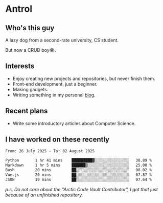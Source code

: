 # Antrol

## Who's this guy

A lazy dog from a second-rate university, CS student.

But now a CRUD boy😭.

## Interests

* Enjoy creating new projects and repositories, but never finish them.
* Front-end development, just a beginner.
* Making gadgets.
* Writing something in my personal [blog](https://blog.antrol.xyz/).

## Recent plans

* Write some introductory articles about Computer Science.

<!--
* Try to develop a website for [Anime4KCPP](https://github.com/TianZerL/Anime4KCPP).
* Develop a Markdown renderer which user can customize its css, of course it is GUI-based.~~(If I could finish  it before getting bored)~~
* Work with my [teammates](https://github.com/SWJTU-Lazy-Dogs).
* Find something interests me, as a hobby after finishing my ~~boring~~ homework.
-->

## I have worked on these recently

<!--START_SECTION:waka-->

```txt
From: 26 July 2025 - To: 02 August 2025

Python       1 hr 41 mins    █████████▓░░░░░░░░░░░░░░░   38.89 %
Markdown     1 hr 5 mins     ██████▒░░░░░░░░░░░░░░░░░░   25.00 %
Bash         20 mins         ██░░░░░░░░░░░░░░░░░░░░░░░   08.02 %
Vue.js       20 mins         ██░░░░░░░░░░░░░░░░░░░░░░░   07.87 %
JSON         19 mins         ██░░░░░░░░░░░░░░░░░░░░░░░   07.64 %
```

<!--END_SECTION:waka-->

*p.s.  Do not care about the "Arctic Code Vault Contributor", I got that just because of an unfinished repository.*

<!--
**qzmlgfj/qzmlgfj** is a ✨ _special_ ✨ repository because its `README.md` (this file) appears on your GitHub profile.

Here are some ideas to get you started:

- 🔭 I’m currently working on ...
- 🌱 I’m currently learning ...
- 👯 I’m looking to collaborate on ...
- 🤔 I’m looking for help with ...
- 💬 Ask me about ...
- 📫 How to reach me: ...
- 😄 Pronouns: ...
- ⚡ Fun fact: ...
-->
